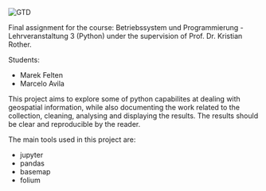 ![GTD](https://github.com/mr-avila/global-terrorism-data/blob/master/map_all.png)


Final assignment for the course: Betriebssystem und Programmierung - Lehrveranstaltung 3 (Python) under the supervision of Prof. Dr. Kristian Rother.

Students:
- Marek Felten
- Marcelo Avila

This project aims to explore some of python capabilites at dealing with geospatial information, while also documenting the work related to the collection, cleaning, analysing and displaying the results. The results should be clear and reproducible by the reader.

The main tools used in this project are: 
- jupyter
- pandas
- basemap
- folium